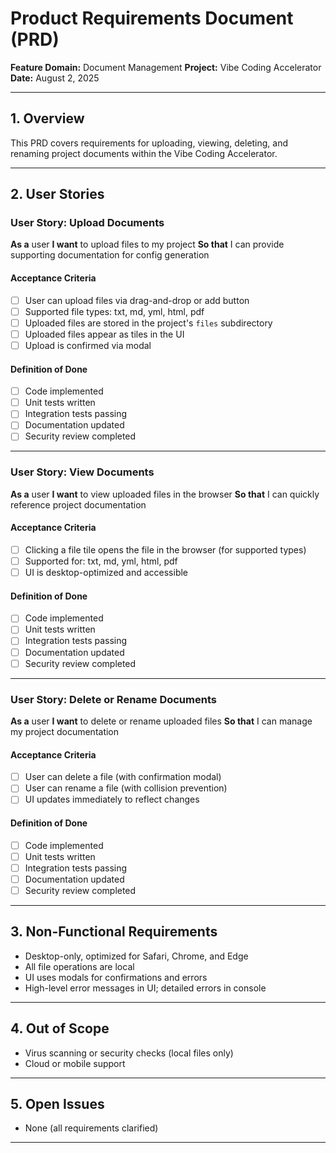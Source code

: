 # Product Requirements Document (PRD)
**Feature Domain:** Document Management
**Project:** Vibe Coding Accelerator
**Date:** August 2, 2025

---

## 1. Overview
This PRD covers requirements for uploading, viewing, deleting, and renaming project documents within the Vibe Coding Accelerator.

---

## 2. User Stories

### User Story: Upload Documents
**As a** user
**I want** to upload files to my project
**So that** I can provide supporting documentation for config generation

#### Acceptance Criteria
- [ ] User can upload files via drag-and-drop or add button
- [ ] Supported file types: txt, md, yml, html, pdf
- [ ] Uploaded files are stored in the project's `files` subdirectory
- [ ] Uploaded files appear as tiles in the UI
- [ ] Upload is confirmed via modal

#### Definition of Done
- [ ] Code implemented
- [ ] Unit tests written
- [ ] Integration tests passing
- [ ] Documentation updated
- [ ] Security review completed

---

### User Story: View Documents
**As a** user
**I want** to view uploaded files in the browser
**So that** I can quickly reference project documentation

#### Acceptance Criteria
- [ ] Clicking a file tile opens the file in the browser (for supported types)
- [ ] Supported for: txt, md, yml, html, pdf
- [ ] UI is desktop-optimized and accessible

#### Definition of Done
- [ ] Code implemented
- [ ] Unit tests written
- [ ] Integration tests passing
- [ ] Documentation updated
- [ ] Security review completed

---

### User Story: Delete or Rename Documents
**As a** user
**I want** to delete or rename uploaded files
**So that** I can manage my project documentation

#### Acceptance Criteria
- [ ] User can delete a file (with confirmation modal)
- [ ] User can rename a file (with collision prevention)
- [ ] UI updates immediately to reflect changes

#### Definition of Done
- [ ] Code implemented
- [ ] Unit tests written
- [ ] Integration tests passing
- [ ] Documentation updated
- [ ] Security review completed

---

## 3. Non-Functional Requirements
- Desktop-only, optimized for Safari, Chrome, and Edge
- All file operations are local
- UI uses modals for confirmations and errors
- High-level error messages in UI; detailed errors in console

---

## 4. Out of Scope
- Virus scanning or security checks (local files only)
- Cloud or mobile support

---

## 5. Open Issues
- None (all requirements clarified)

---
